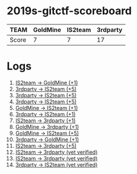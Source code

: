 # 2019s-gitctf-scoreboard
| TEAM  | GoldMine | IS2team | 3rdparty |
| ----- | -------- | ------- | -------- |
| Score | 7        | 7       | 17       |

# Logs
1. [IS2team -> GoldMine (+1)](https://github.com/KAIST-IS521/2019s-gitctf-GoldMine/issues/1)
1. [3rdparty -> IS2team (+5)](https://github.com/KAIST-IS521/2019s-gitctf-IS2team/issues/1)
1. [3rdparty -> IS2team (+5)](https://github.com/KAIST-IS521/2019s-gitctf-IS2team/issues/2)
1. [3rdparty -> IS2team (+5)](https://github.com/KAIST-IS521/2019s-gitctf-IS2team/issues/3)
1. [GoldMine -> IS2team (+1)](https://github.com/KAIST-IS521/2019s-gitctf-IS2team/issues/4)
1. [3rdparty -> IS2team (+1)](https://github.com/KAIST-IS521/2019s-gitctf-IS2team/issues/5)
1. [IS2team -> 3rdparty (+1)](https://github.com/KAIST-IS521/2019s-gitctf-3rdparty/issues/1)
1. [GoldMine -> 3rdparty (+1)](https://github.com/KAIST-IS521/2019s-gitctf-3rdparty/issues/2)
1. [GoldMine -> IS2team (+5)](https://github.com/KAIST-IS521/2019s-gitctf-IS2team/issues/6)
1. [3rdparty -> GoldMine (+1)](https://github.com/KAIST-IS521/2019s-gitctf-GoldMine/issues/2)
1. [IS2team -> 3rdparty (+5)](https://github.com/KAIST-IS521/2019s-gitctf-3rdparty/issues/3)
1. [IS2team -> 3rdparty (yet verified)](https://github.com/KAIST-IS521/2019s-gitctf-3rdparty/issues/4)
1. [IS2team -> 3rdparty (yet verified)](https://github.com/KAIST-IS521/2019s-gitctf-3rdparty/issues/5)
1. [3rdparty -> IS2team (yet verified)](https://github.com/KAIST-IS521/2019s-gitctf-IS2team/issues/7)

